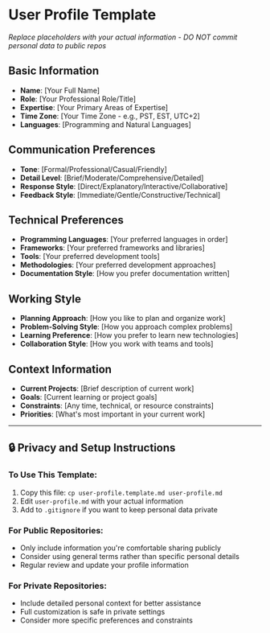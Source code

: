 # User Profile Template
*Replace placeholders with your actual information - DO NOT commit personal data to public repos*

## Basic Information
- **Name**: [Your Full Name]
- **Role**: [Your Professional Role/Title]
- **Expertise**: [Your Primary Areas of Expertise]
- **Time Zone**: [Your Time Zone - e.g., PST, EST, UTC+2]
- **Languages**: [Programming and Natural Languages]

## Communication Preferences
- **Tone**: [Formal/Professional/Casual/Friendly]
- **Detail Level**: [Brief/Moderate/Comprehensive/Detailed]
- **Response Style**: [Direct/Explanatory/Interactive/Collaborative]
- **Feedback Style**: [Immediate/Gentle/Constructive/Technical]

## Technical Preferences
- **Programming Languages**: [Your preferred languages in order]
- **Frameworks**: [Your preferred frameworks and libraries]
- **Tools**: [Your preferred development tools]
- **Methodologies**: [Your preferred development approaches]
- **Documentation Style**: [How you prefer documentation written]

## Working Style
- **Planning Approach**: [How you like to plan and organize work]
- **Problem-Solving Style**: [How you approach complex problems]
- **Learning Preference**: [How you prefer to learn new technologies]
- **Collaboration Style**: [How you work with teams and tools]

## Context Information
- **Current Projects**: [Brief description of current work]
- **Goals**: [Current learning or project goals]
- **Constraints**: [Any time, technical, or resource constraints]
- **Priorities**: [What's most important in your current work]

---

## 🔒 Privacy and Setup Instructions

### To Use This Template:
1. Copy this file: `cp user-profile.template.md user-profile.md`
2. Edit `user-profile.md` with your actual information
3. Add to `.gitignore` if you want to keep personal data private

### For Public Repositories:
- Only include information you're comfortable sharing publicly
- Consider using general terms rather than specific personal details
- Regular review and update your profile information

### For Private Repositories:
- Include detailed personal context for better assistance
- Full customization is safe in private settings
- Consider more specific preferences and constraints

